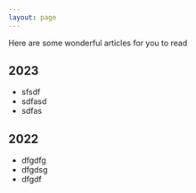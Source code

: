 ```yaml
---
layout: page
---
```


Here are some wonderful articles for you to read

## 2023
- sfsdf
- sdfasd
- sdfas

## 2022
- dfgdfg
- dfgdsg
- dfgdf

